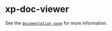 # xp-doc-viewer

See the [`documentation page`](http://expandjs.com/elements/xp-doc-viewer) for more information.